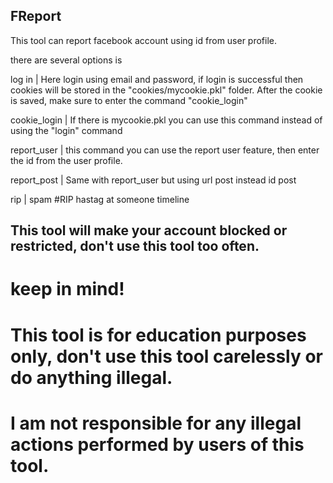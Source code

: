 ## FReport

This tool can report facebook account using id from user profile.

there are several options is

log in | Here login using email and password, if login is successful then cookies will be stored in the "cookies/mycookie.pkl" folder. After the cookie is saved, make sure to enter the command "cookie_login"

cookie_login | If there is mycookie.pkl you can use this command instead of using the "login" command

report_user | this command you can use the report user feature, then enter the id from the user profile.

report_post | Same with report_user but using url post instead id post

rip         | spam #RIP hastag at someone timeline

## This tool will make your account blocked or restricted, don't use this tool too often.

# keep in mind!
# This tool is for education purposes only, don't use this tool carelessly or do anything illegal.
# I am not responsible for any illegal actions performed by users of this tool.